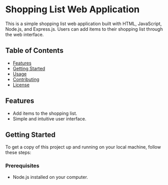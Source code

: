 # Shopping List Web Application

This is a simple shopping list web application built with HTML, JavaScript, Node.js, and Express.js. Users can add items to their shopping list through the web interface.

## Table of Contents

- [Features](#features)
- [Getting Started](#getting-started)
- [Usage](#usage)
- [Contributing](#contributing)
- [License](#license)

## Features

- Add items to the shopping list.
- Simple and intuitive user interface.

## Getting Started

To get a copy of this project up and running on your local machine, follow these steps:

### Prerequisites

- Node.js installed on your computer.

